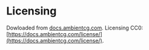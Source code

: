 # Licensing

Dowloaded from [docs.ambientcg.com](docs.ambientcg.com). Licensing CC0: [https://docs.ambientcg.com/license/](https://docs.ambientcg.com/license/).
